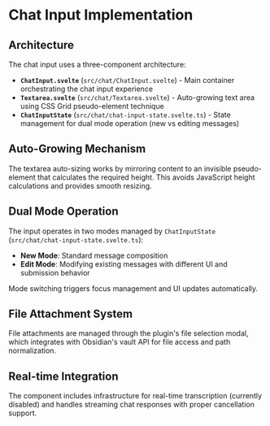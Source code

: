 # Chat Input Implementation

## Architecture

The chat input uses a three-component architecture:

- **`ChatInput.svelte`** (`src/chat/ChatInput.svelte`) - Main container orchestrating the chat input experience
- **`Textarea.svelte`** (`src/chat/Textarea.svelte`) - Auto-growing text area using CSS Grid pseudo-element technique
- **`ChatInputState`** (`src/chat/chat-input-state.svelte.ts`) - State management for dual mode operation (new vs editing messages)

## Auto-Growing Mechanism

The textarea auto-sizing works by mirroring content to an invisible pseudo-element that calculates the required height. This avoids JavaScript height calculations and provides smooth resizing.

## Dual Mode Operation

The input operates in two modes managed by `ChatInputState` (`src/chat/chat-input-state.svelte.ts`):
- **New Mode**: Standard message composition
- **Edit Mode**: Modifying existing messages with different UI and submission behavior

Mode switching triggers focus management and UI updates automatically.

## File Attachment System

File attachments are managed through the plugin's file selection modal, which integrates with Obsidian's vault API for file access and path normalization.

## Real-time Integration

The component includes infrastructure for real-time transcription (currently disabled) and handles streaming chat responses with proper cancellation support.

